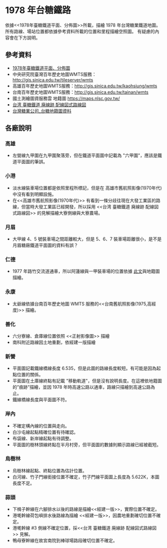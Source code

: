 # 1978 年台糖鐵路

依據<<1978年臺糖鐵道平面、分佈圖>>所載，描繪 1978 年台灣糖業鐵道地圖。
所有路線、場站位置都依據參考資料所載的位置和里程描繪空照圖。
有疑慮的內容會在下方說明。


## 參考資料

* [1978年臺糖鐵道平面、分佈圖](http://citycat.theweb.tw/smap.htm)
* 中央研究院臺灣百年歷史地圖WMTS服務：http://gis.sinica.edu.tw/tileserver/wmts
* 高雄百年歷史地圖WMTS服務：http://gis.sinica.edu.tw/kaohsiung/wmts
* 台南百年歷史地圖WMTS服務：http://gis.sinica.edu.tw/tainan/wmts
* 國土測繪圖資服務雲 地籍圖 https://maps.nlsc.gov.tw/
* [台湾 臺糖鐵道 廃線跡 配線図式路線図](https://www.google.com/maps/d/viewer?mid=1vVF4DVLLea0wTYEFPTM603GRAg8)
* [台灣糖業公司_台糖地籍圖資料](http://www.taisugar.com.tw/Upload/UserFiles/%E5%8F%B0%E7%B3%96%E5%9C%B0%E7%B1%8D%E5%9C%96%E8%B3%87%E6%96%99.zip)

## 各廠說明

### 高雄
* 左營線九甲圍在九甲圍聚落旁，但在鐵道平面圖中記載為 "六甲圍"，應該是鐵道平面圖的筆誤。

### 小港
* 淡水線裝車場位置都是依照里程所標記，但是在 高雄市舊航照影像(1970年代) 中沒有看到明顯設施。
* 在<<高雄市舊航照影像(1970年代)>> 有看到一條分歧往現在大發工業區的路線，但當時大發工業區已經開發，所以採用 <<台湾 臺糖鐵道 廃線跡 配線図式路線図>> 的見解描繪大寮側線與大寮農場。

### 月眉
* 大甲線 4、5 號裝車場之間距離較大，但是 5、6、7 裝車場距離很小，是不是月眉糖廠鐵道平面圖的資料有誤？

### 仁德
* 1977 年路竹交流道通車，所以阿蓮線與一甲裝車場的位置依據 [此文](http://blog.xuite.net/tropicofcancer/2327/20742124-%E4%BB%81%E5%BE%B7%E7%B3%96%E5%BB%A0%E9%98%BF%E8%93%AE%E7%B7%9A3%E4%B9%8B3)與地籍圖描繪。

### 永康
* 太爺線依據台南百年歷史地圖 WMTS 服務的<<台南舊航照影像(1975,高經度)>> 描繪。

### 善化
* 六分寮線、倉庫線位置依照 <<正射影像圖>> 描繪
* 南科附近路線因土地重劃，依經建一版描繪

### 新營
* 平面圖記載鐵線橋線長度 6.535，但是此圖的路線長度較短。有可能是因為起點位置的關係。
* 平面圖在土庫線終點有記載 "移動軌道"，但是沒有說明長度。在這裡依地籍圖的”痕跡”描繪，並因 1978 年時高速公路以通車，路線只描繪到高速公路為止。
* 鐵線橋線長度與平面圖不符。

### 岸內
* 不確定構內線的位置與走向。
* 白沙屯線起點精確位置有待確認。
* 布袋線、新岸線起點有待調整。
* 平面圖的樹林頭線終點在半月村旁，但平面圖的數據則顯示路線已經被截短。

### 烏樹林
* 烏樹林線起點、終點位置為估計位置。
* 白河線、竹子門線銜接位置不確定，竹子門線平面圖上長度為 5.622K，本圖長度不足。

### 蒜頭
* 下楫子幹線在六腳排水以後的路線是描繪<<經建一版>>，實際位置不確定。
* 港墘幹線荷包嶼排水後路線為描繪 <<經建一版>>，因農地重劃確切位置不確定。
* 港墘幹線 #3 側線不確定位置，採<<台湾 臺糖鐵道 廃線跡 配線図式路線図>> 見解。
* 鴨母寮幹線在故宮南院到棒球場路段確切位置不確定。

